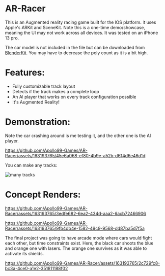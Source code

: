 # AR-Racer
This is an Augmented reality racing game built for the IOS platform. It uses Apple's ARKit and SceneKit. Note this is a one-time demo/showcase, meaning the UI may not work across all devices.
It was tested on an iPhone 13 pro.

The car model is not included in the file but can be downloaded from [BlenderKit](https://www.blenderkit.com/asset-gallery?query=category_subtree:luxury-supercar+Model:+McLaren%20720S%20(2017)+order:_score). You may have to decrease the poly count as it is a bit high.

# Features:
- Fully customizable track layout
- Detects if the track makes a complete loop
- An AI player that works on every track configuration possible
- It's Augmented Reality!

# Demonstration:
Note the car crashing around is me testing it, and the other one is the AI player.

https://github.com/Apollo99-Games/AR-Racer/assets/163193765/45e6a068-ef80-4b9e-a52b-d614d6e46d1d

You can make any tracks:

![many tracks](https://github.com/Apollo99-Games/AR-Racer/assets/163193765/d448def6-5fce-47ed-b2b8-6523c0214d51)

# Concept Renders:

https://github.com/Apollo99-Games/AR-Racer/assets/163193765/3edfe682-6ea2-434d-aaa2-6acb72466906

https://github.com/Apollo99-Games/AR-Racer/assets/163193765/9fb4db4e-1582-49c9-9568-dd87ba5d7f5a

The final project was going to have arcade mode where cars would fight each other, but time constraints exist.
Here, the black car shoots the blue and orange one with lasers. The orange one survives as it was able to activate its shields. 

https://github.com/Apollo99-Games/AR-Racer/assets/163193765/2c729fc8-bc3a-4ce0-a1e2-351811188f02

